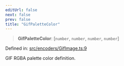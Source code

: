 ```yaml
---
editUrl: false
next: false
prev: false
title: "GifPaletteColor"
---
```


> **GifPaletteColor**: \[`number`, `number`, `number`, `number`\]

Defined in: [src/encoders/GifImage.ts:9](https://github.com/jaames/flipnote.js/blob/24e772733243f115c3848537efabe6ee9020ad63/src/encoders/GifImage.ts#L9)

GIF RGBA palette color definition.

